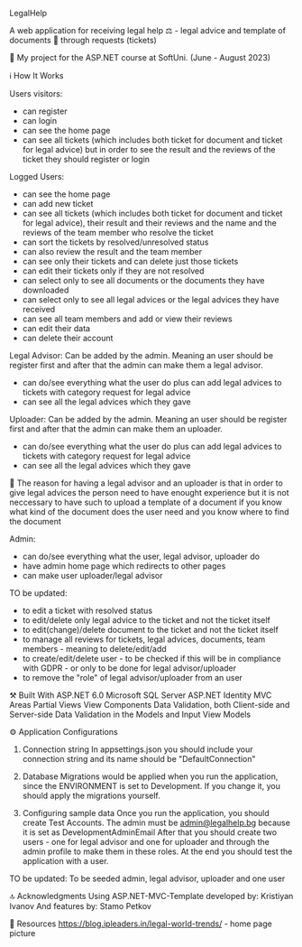 LegalHelp

A web application for receiving legal help ⚖️ - legal advice and template of documents 📜 through requests (tickets)

🎯 My project for the ASP.NET course at SoftUni. (June - August 2023)



ℹ️ How It Works

Users visitors:
- can register
- can login
- can see the home page
- can see all tickets (which includes both ticket for document and ticket for legal advice) but in order to see the result and the reviews of the ticket they should register or login

Logged Users:
- can see the home page
- can add new ticket 
- can see all tickets (which includes both ticket for document and ticket for legal advice), their result and their reviews and the name and the reviews of the team member who resolve the ticket
- can sort the tickets by resolved/unresolved status
- can also review the result and the team member
- can see only their tickets and can delete just those tickets
- can edit their tickets only if they are not resolved
- can select only to see all documents or the documents they have downloaded
- can select only to see all legal advices or the legal advices they have received
- can see all team members and add or view their reviews
- can edit their data
- can delete their account

Legal Advisor:
Can be added by the admin. Meaning an user should be register first and after that the admin can make them a legal advisor.
- can do/see everything what the user do plus can add legal advices to tickets with category request for legal advice
- can see all the legal advices which they gave

Uploader:
Can be added by the admin. Meaning an user should be register first and after that the admin can make them an uploader.
- can do/see everything what the user do plus can add legal advices to tickets with category request for legal advice
- can see all the legal advices which they gave

💭 The reason for having a legal advisor and an uploader is that in order to give legal advices the person need to have enought experience but it is not neccessary to have such to upload a template of a document if you know what kind of the document does the user need and you know where to find the document

Admin:
- can do/see everything what the user, legal advisor, uploader do 
- have admin home page which redirects to other pages
- can make user uploader/legal advisor

TO be updated:
- to edit a ticket with resolved status
- to edit/delete only legal advice to the ticket and not the ticket itself
- to edit(change)/delete document to the ticket and not the ticket itself
- to manage all reviews for tickets, legal advices, documents, team members - meaning to delete/edit/add
- to create/edit/delete user - to be checked if this will be in compliance with GDPR - or only to be done for legal advisor/uploader
- to remove the "role" of legal advisor/uploader from an user


⚒️ Built With
ASP.NET 6.0
Microsoft SQL Server
ASP.NET Identity 
MVC Areas
Partial Views
View Components
Data Validation, both Client-side and Server-side
Data Validation in the Models and Input View Models


⚙️ Application Configurations

1. Connection string
    In appsettings.json you should include your connection string and its name should be "DefaultConnection"

2. Database Migrations
would be applied when you run the application, since the ENVIRONMENT is set to Development. If you change it, you should apply the migrations yourself.

3. Configuring sample data
Once you run the application, you should create Test Accounts.
The admin must be admin@legalhelp.bg because it is set as DevelopmentAdminEmail
After that you should create two users - one for legal advisor and one for uploader and through the admin profile to make them in these roles.
At the end you should test the application with a user.

TO be updated:
To be seeded admin, legal advisor, uploader and one user


🔝 Acknowledgments
Using ASP.NET-MVC-Template developed by:
Kristiyan Ivanov
And features by:
Stamo Petkov


🔎 Resources
https://blog.ipleaders.in/legal-world-trends/ - home page picture
